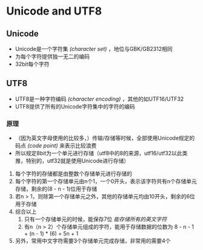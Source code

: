 # Unicode and UTF8

## Unicode

- Unicode是一个字符集 _(character set)_ ，地位与GBK/GB2312相同
- 为每个字符提供独一无二的编码
- 32bit每个字符

## UTF8

- UTF8是一种字符编码 _(character encoding)_ ，其他的如UTF16/UTF32
- UTF8提供了所有的Unicode字符集中的字符的编码

### 原理

- （因为英文字母使用的比较多，）传输/存储等时候，全部使用Unicode规定的码点 _(code point)_ 来表示比较浪费
- 所以规定8bit为一个单元进行存储（utf8中的8的来源，utf16/utf32以此类推，特别的，utf32就是使用Unicode进行存储）

1. 每个字符的存储都是由整数个存储单元进行存储的
1. 每个字符的第一个存储单元由n个1，一个0开头，表示该字符共有n个存储单元存储，剩余的(8 - n - 1)位用于存储
1. 若n > 1，则除第一个存储单元之外，其他的存储单元均由10开头，剩余的6位用于存储
1. 综合以上
    1. 只有一个存储单元的时候，能保存7位 _能存储所有的英文字符_
    1. 有n（n > 2）个存储单元组成的字符，能用于存储数据的位数为 8 - n - 1 + (n - 1) * (6) = 5n + 1
1. 另外，常用中文字符需要3个存储单元完成存储，非常用的需要4个

